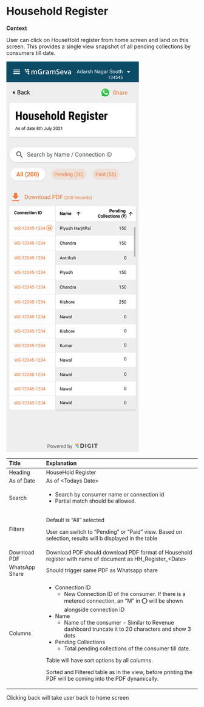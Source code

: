 # Household Register

**Context**

User can click on HouseHold register from home screen and land on this screen. This provides a single view snapshot of all pending collections by consumers till date.

![](../../../.gitbook/assets/image%20%2846%29.png)

<table>
  <thead>
    <tr>
      <th style="text-align:left"><b>Title</b>
      </th>
      <th style="text-align:left"><b>Explanation</b>
      </th>
    </tr>
  </thead>
  <tbody>
    <tr>
      <td style="text-align:left">Heading</td>
      <td style="text-align:left">HouseHold Register</td>
    </tr>
    <tr>
      <td style="text-align:left">As of Date</td>
      <td style="text-align:left">As of &lt;Todays Date&gt;</td>
    </tr>
    <tr>
      <td style="text-align:left">Search</td>
      <td style="text-align:left">
        <ul>
          <li>Search by consumer name or connection id</li>
          <li>Partial match should be allowed.</li>
        </ul>
      </td>
    </tr>
    <tr>
      <td style="text-align:left">Filters</td>
      <td style="text-align:left">
        <p>Default is &#x201C;All&#x201D; selected</p>
        <p>User can switch to &#x201C;Pending&#x201D; or &#x201C;Paid&#x201D; view.
          Based on selection, results will b displayed in the table</p>
      </td>
    </tr>
    <tr>
      <td style="text-align:left">Download PDF</td>
      <td style="text-align:left">Download PDF should download PDF format of Household register with name
        of document as HH_Register_&lt;Date&gt;</td>
    </tr>
    <tr>
      <td style="text-align:left">WhatsApp Share</td>
      <td style="text-align:left">Should trigger same PDF as Whatsapp share</td>
    </tr>
    <tr>
      <td style="text-align:left">Columns</td>
      <td style="text-align:left">
        <ul>
          <li>Connection ID
            <ul>
              <li>New Connection ID of the consumer. If there is a metered connection, an
                &#x201C;M&#x201D; in &#x2B55;&#xFE0F; will be shown alongside connection
                ID</li>
            </ul>
          </li>
          <li>Name
            <ul>
              <li>Name of the consumer - Similar to Revenue dashboard truncate it to 20
                characters and show 3 dots</li>
            </ul>
          </li>
          <li>Pending Collections
            <ul>
              <li>Total pending collections of the consumer till date.</li>
            </ul>
          </li>
        </ul>
        <p>Table will have sort options by all columns.</p>
        <p>Sorted and Filtered table as in the view, before printing the PDF will
          be coming into the PDF dynamically.</p>
      </td>
    </tr>
  </tbody>
</table>

Clicking back will take user back to home screen

